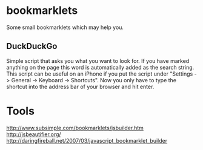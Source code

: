 bookmarklets
============

Some small bookmarklets which may help you. 


DuckDuckGo
----------

Simple script that asks you what you want to look for. If you have marked anything on the page this word is automatically added as the search string. This script can be useful on an iPhone if you put the script under "Settings -> General -> Keyboard -> Shortcuts". Now you only have to type the shortcut into the address bar of your browser and hit enter.


Tools
=====
http://www.subsimple.com/bookmarklets/jsbuilder.htm  
http://jsbeautifier.org/  
http://daringfireball.net/2007/03/javascript_bookmarklet_builder
